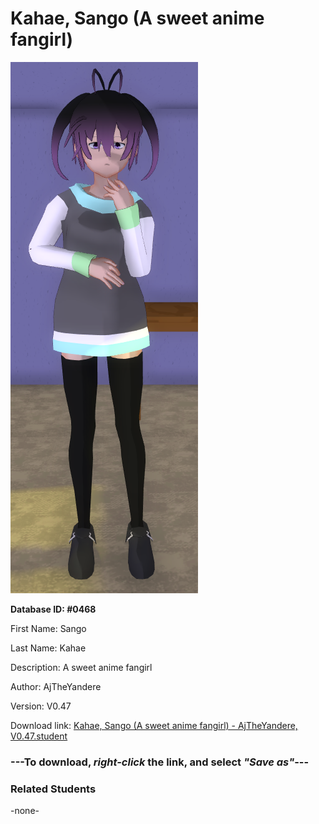 # Kahae, Sango (A sweet anime fangirl)

<img src="Files/Kahae, Sango (A sweet anime fangirl).png" title="Kahae, Sango (A sweet anime fangirl) - AjTheYandere, V0.47">

**Database ID: #0468**

First Name: Sango

Last Name: Kahae

Description: A sweet anime fangirl

Author: AjTheYandere

Version: V0.47

Download link: <a href="https://raw.githubusercontent.com/Arbiter1223/Daigaku-Gurashi-Custom-Students/master/Students/Files/Kahae%2C%20Sango%20(A%20sweet%20anime%20fangirl)%20-%20AjTheYandere%2C%20V0.47.student">Kahae, Sango (A sweet anime fangirl) - AjTheYandere, V0.47.student</a>

### ---**To download, _right-click_ the link, and select _"Save as"_**---

### Related Students

-none-
